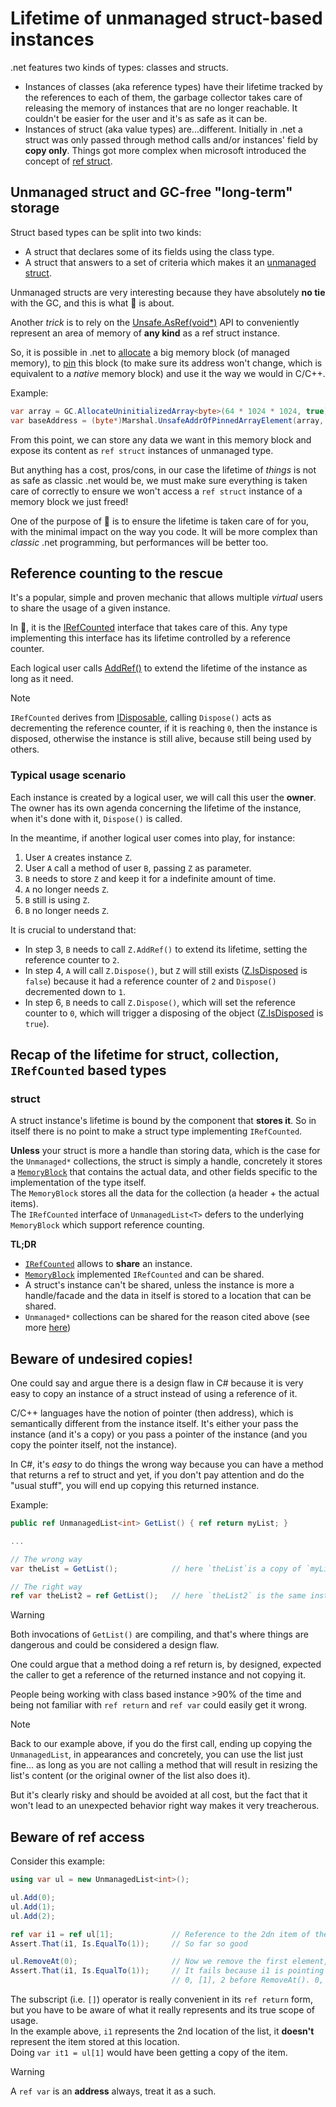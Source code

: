 ﻿---
uid: lifetime-instances-overview
---

# Lifetime of unmanaged struct-based instances
.net features two kinds of types: classes and structs.

- Instances of classes (aka reference types) have their lifetime tracked by the references to each of them, the garbage collector takes care of releasing the memory of instances that are no longer reachable. It couldn't be easier for the user and it's as safe as it can be.
- Instances of struct (aka value types) are...different. Initially in .net a struct was only passed through method calls and/or instances' field by __copy only__. Things got more complex when microsoft introduced the concept of [ref struct](https://learn.microsoft.com/en-us/dotnet/csharp/language-reference/builtin-types/ref-struct).

## Unmanaged struct and GC-free "long-term" storage
Struct based types can be split into two kinds:
- A struct that declares some of its fields using the class type.
- A struct that answers to a set of criteria which makes it an [unmanaged struct](https://learn.microsoft.com/en-us/dotnet/csharp/language-reference/builtin-types/unmanaged-types).

Unmanaged structs are very interesting because they have absolutely __no tie__ with the GC, and this is what 🍅 is about.

Another _trick_ is to rely on the [Unsafe.AsRef<T>(void*)](https://learn.microsoft.com/en-us/dotnet/api/system.runtime.compilerservices.unsafe.asref#system-runtime-compilerservices-unsafe-asref-1(system-void*)) API to conveniently represent an area of memory of __any kind__ as a ref struct instance.

So, it is possible in .net to [allocate](https://learn.microsoft.com/en-us/dotnet/api/system.gc.allocateuninitializedarray) a big memory block (of managed memory), to [pin](https://learn.microsoft.com/en-us/dotnet/api/system.runtime.interopservices.marshal.unsafeaddrofpinnedarrayelement#system-runtime-interopservices-marshal-unsafeaddrofpinnedarrayelement(system-array-system-int32)) this block (to make sure its address won't change, which is equivalent to a _native_ memory block) and use it the way we would in C/C++.

Example:
```csharp
var array = GC.AllocateUninitializedArray<byte>(64 * 1024 * 1024, true);
var baseAddress = (byte*)Marshal.UnsafeAddrOfPinnedArrayElement(array, 0).ToPointer();
```
From this point, we can store any data we want in this memory block and expose its content as `ref struct` instances of unmanaged type.

But anything has a cost, pros/cons, in our case the lifetime of _things_ is not as safe as classic .net would be, we must make sure everything is taken care of correctly to ensure we won't access a `ref struct` instance of a memory block we just freed!

One of the purpose of 🍅 is to ensure the lifetime is taken care of for you, with the minimal impact on the way you code. It will be more complex than _classic_ .net programming, but performances will be better too.

## Reference counting to the rescue
It's a popular, simple and proven mechanic that allows multiple _virtual_ users to share the usage of a given instance.

In 🍅, it is the [IRefCounted](<xref:Tomate.IRefCounted>) interface that takes care of this. Any type implementing this interface has its lifetime controlled by a reference counter.

Each logical user calls [AddRef()](<xref:Tomate.IRefCounted.AddRef>) to extend the lifetime of the instance as long as it need.

> [!NOTE]
> `IRefCounted` derives from [IDisposable](<xref:System.IDisposable>), calling `Dispose()` acts as decrementing the reference counter, if it is reaching `0`, then the instance is disposed, otherwise the instance is still alive, because still being used by others.

### Typical usage scenario
Each instance is created by a logical user, we will call this user the __owner__. The owner has its own agenda concerning the lifetime of the instance, when it's done with it, `Dispose()` is called.

In the meantime, if another logical user comes into play, for instance:
1. User `A` creates instance `Z`.
2. User `A` call a method of user `B`, passing `Z` as parameter.
3. `B` needs to store `Z` and keep it for a indefinite amount of time.
4. `A` no longer needs `Z`.
5. `B` still is using `Z`.
6. `B` no longer needs `Z`.

It is crucial to understand that:
- In step 3, `B` needs to call `Z.AddRef()` to extend its lifetime, setting the reference counter to `2`.
- In step 4, `A` will call `Z.Dispose()`, but `Z` will still exists ([Z.IsDisposed](<xref:Tomate.IRefCounted.IsDisposed>) is `false`) because it had a reference counter of `2` and `Dispose()` decremented down to `1`.
- In step 6, `B` needs to call `Z.Dispose()`, which will set the reference counter to `0`, which will trigger a disposing of the object ([Z.IsDisposed](<xref:Tomate.IRefCounted.IsDisposed>) is `true`).

## Recap of the lifetime for struct, collection, `IRefCounted` based types

### struct
A struct instance's lifetime is bound by the component that __stores it__. So in itself there is no point to make a struct type implementing `IRefCounted`.

__Unless__ your struct is more a handle than storing data, which is the case for the `Unmanaged*` collections, the struct is simply a handle, concretely it stores a [`MemoryBlock`](<xref:Tomate.MemoryBlock>) that contains the actual data, and other fields specific to the implementation of the type itself.  
The `MemoryBlock` stores all the data for the collection (a header + the actual items).  
The `IRefCounted` interface of `UnmanagedList<T>` defers to the underlying `MemoryBlock` which support reference counting.

__TL;DR__   
- [`IRefCounted`](<xref:Tomate.IRefCounted>) allows to __share__ an instance.
- [`MemoryBlock`](<xref:Tomate.MemoryBlock>) implemented `IRefCounted` and can be shared.
- A struct's instance can't be shared, unless the instance is more a handle/facade and the data in itself is stored to a location that can be shared.
- `Unmanaged*` collections can be shared for the reason cited above (see more [here](<xref:collections-overview#unmanaged-collections-overview>))

## Beware of undesired copies!
One could say and argue there is a design flaw in C# because it is very easy to copy an instance of a struct instead of using a reference of it.

C/C++ languages have the notion of pointer (then address), which is semantically different from the instance itself. It's either your pass the instance (and it's a copy) or you pass a pointer of the instance (and you copy the pointer itself, not the instance).

In C#, it's _easy_ to do things the wrong way because you can have a method that returns a ref to struct and yet, if you don't pay attention and do the "usual stuff", you will end up copying this returned instance.

Example:
```csharp
public ref UnmanagedList<int> GetList() { ref return myList; }

...

// The wrong way   
var theList = GetList();            // here `theList`is a copy of `myList`

// The right way
ref var theList2 = ref GetList();   // here `theList2` is the same instance as `myList`
```

> [!WARNING]
> Both invocations of `GetList()` are compiling, and that's where things are dangerous and could be considered a design flaw.
> 
> One could argue that a method doing a ref return is, by designed, expected the caller to get a reference of the returned instance and not copying it.
> 
> People being working with class based instance >90% of the time and being not familiar with `ref return` and `ref var` could easily get it wrong.

> [!NOTE]
> Back to our example above, if you do the first call, ending up copying the `UnmanagedList`, in appearances and concretely, you can use the list just fine... as long as you are not calling a method that will result in resizing the list's content (or the original owner of the list also does it).
> 
> But it's clearly risky and should be avoided at all cost, but the fact that it won't lead to an unexpected behavior right way makes it very treacherous.

## Beware of ref access
Consider this example:
```csharp
using var ul = new UnmanagedList<int>();

ul.Add(0);
ul.Add(1);
ul.Add(2);

ref var i1 = ref ul[1];             // Reference to the 2dn item of the list
Assert.That(i1, Is.EqualTo(1));     // So far so good

ul.RemoveAt(0);                     // Now we remove the first element, all subsequent shift one slot to the left.
Assert.That(i1, Is.EqualTo(1));     // It fails because i1 is pointing to the second location which now is 2. 
                                    // 0, [1], 2 before RemoveAt(). 0, [2] after.
```
The subscript (i.e. `[]`) operator is really convenient in its `ref return` form, but you have to be aware of what it really represents and its true scope of usage.  
In the example above, `i1` represents the 2nd location of the list, it __doesn't__ represent the item stored at this location.  
Doing `var it1 = ul[1]` would have been getting a copy of the item.

> [!WARNING]
> A `ref var` is an __address__ always, treat it as a such.
